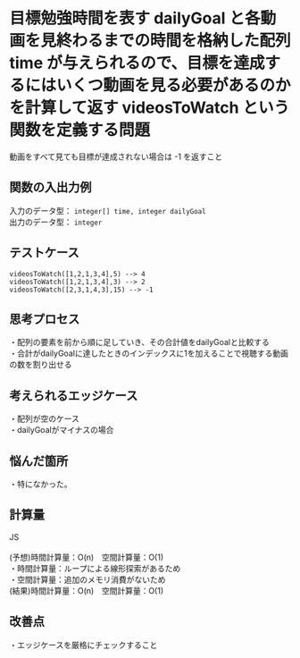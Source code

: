 # 目標勉強時間を表す dailyGoal と各動画を見終わるまでの時間を格納した配列 time が与えられるので、目標を達成するにはいくつ動画を見る必要があるのかを計算して返す videosToWatch という関数を定義する問題
動画をすべて見ても目標が達成されない場合は -1 を返すこと<br>

## 関数の入出力例
入力のデータ型： `integer[] time, integer dailyGoal`<br>
出力のデータ型： `integer`<br>

## テストケース
`videosToWatch([1,2,1,3,4],5) --> 4`<br>
`videosToWatch([1,2,1,3,4],3) --> 2`<br>
`videosToWatch([2,3,1,4,3],15) --> -1`<br>

## 思考プロセス
・配列の要素を前から順に足していき、その合計値をdailyGoalと比較する<br>
・合計がdailyGoalに達したときのインデックスに1を加えることで視聴する動画の数を割り出せる<br>

## 考えられるエッジケース
・配列が空のケース<br>
・dailyGoalがマイナスの場合<br>

## 悩んだ箇所
・特になかった。<br>

## 計算量
JS<br>                                                                        
(予想)時間計算量：O(n)　空間計算量：O(1)<br>
・時間計算量：ループによる線形探索があるため<br>
・空間計算量：追加のメモリ消費がないため<br>
(結果)時間計算量：O(n)　空間計算量：O(1)<br>


## 改善点
・エッジケースを厳格にチェックすること<br>